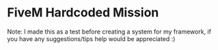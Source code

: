 # FiveM Hardcoded Mission
 Note: I made this as a test before creating a system for my framework, if you have any suggestions/tips help would be appreciated :)
